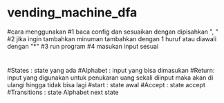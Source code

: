# vending_machine_dfa
#cara menggunakan 
#1 baca config dan sesuaikan dengan dipisahkan ", "
#2 jika ingin tambahkan minuman tambahkan dengan 1 huruf atau diawali dengan "*"
#3 run program
#4 masukan input sesuai
#
#States : state yang ada
#Alphabet : input yang bisa dimasukan
#Return: input yang digunakan untuk penukaran uang sekali diinput maka akan di ulangi hingga tidak bisa lagi
#start : state awal
#Accept : state accept
#Transitions : state Alphabet next state
